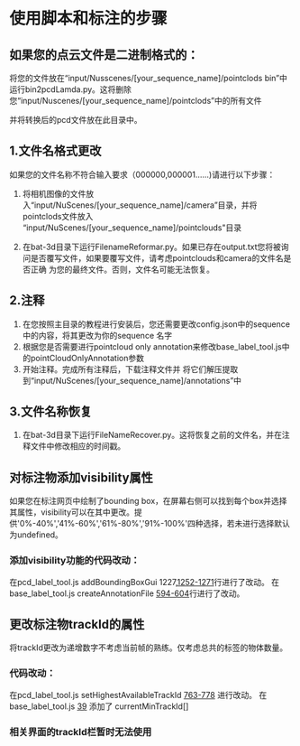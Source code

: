 # 使用脚本和标注的步骤



## 如果您的点云文件是二进制格式的：

将您的文件放在“input/Nusscenes/[your_sequence_name]/pointclods bin”中运行bin2pcdLamda.py。这将删除您“input/Nuscenes/[your_sequence_name]/pointclods”中的所有文件

并将转换后的pcd文件放在此目录中。

## 1.文件名格式更改
如果您的文件名称不符合输入要求（000000,000001......)请进行以下步骤：

1. 将相机图像的文件放入“input/NuScenes/[your_sequence_name]/camera”目录，并将pointclods文件放入 “input/NuScenes/[your_sequence_name]/pointclouds"目录

2. 在bat-3d目录下运行FilenameReformar.py。如果已存在output.txt您将被询问是否覆写文件，如果要覆写文件，请考虑pointclouds和camera的文件名是否正确 为您的最终文件。否则，文件名可能无法恢复。

## 2.注释
1. 在您按照主目录的教程进行安装后，您还需要更改config.json中的sequence中的内容，将其更改为你的sequence 名字
2. 根据您是否需要进行pointcloud only annotation来修改base_label_tool.js中的pointCloudOnlyAnnotation参数
3. 开始注释。完成所有注释后，下载注释文件并 将它们解压提取到“input/NuScenes/[your_sequence_name]/annotations”中

## 3.文件名称恢复

1. 在bat-3d目录下运行FileNameRecover.py。这将恢复之前的文件名，并在注释文件中修改相应的时间戳。

## 对标注物添加visibility属性
如果您在标注网页中绘制了bounding box，在屏幕右侧可以找到每个box并选择其属性，visibility可以在其中更改。提供'0%-40%','41%-60%','61%-80%','91%-100%'四种选择，若未进行选择默认为undefined。
### 添加visibility功能的代码改动：
在pcd_label_tool.js addBoundingBoxGui 1227,[1252-1271](https://github.com/phadeasElysia/bat-3d/blob/04c8dda04b6ea01ad2601a0ec45835c8906527bf/js/pcd_label_tool.js#L1252)行进行了改动。
在base_label_tool.js createAnnotationFile [594-604](https://github.com/phadeasElysia/bat-3d/blob/04c8dda04b6ea01ad2601a0ec45835c8906527bf/js/base_label_tool.js#L594)行进行了改动。

## 更改标注物trackId的属性
将trackId更改为递增数字不考虑当前帧的熟练。仅考虑总共的标签的物体数量。
### 代码改动：
在pcd_label_tool.js setHighestAvailableTrackId [763-778](https://github.com/phadeasElysia/bat-3d/blob/04c8dda04b6ea01ad2601a0ec45835c8906527bf/js/pcd_label_tool.js#L763) 进行改动。
在base_label_tool.js [39](https://github.com/phadeasElysia/bat-3d/blob/04c8dda04b6ea01ad2601a0ec45835c8906527bf/js/base_label_tool.js#L39) 添加了 currentMinTrackId[] 

### 相关界面的trackId栏暂时无法使用






